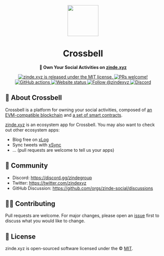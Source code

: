 <div align="center">
  <img src="https://user-images.githubusercontent.com/22665058/192958999-c7c8828d-4c40-41de-a239-d1cf6e3710d2.png" width="100" />
  <h1>Crossbell</h1>
  <strong>🔔 Own Your Social Activities on <a href="https://zinde.xyz">zinde.xyz</a></strong>

  <p>
    <a href="https://github.com/zinde-social/zinde.xyz/blob/master/LICENSE">
      <img
        src="https://img.shields.io/badge/license-MIT-blue.svg"
        alt="zinde.xyz is released under the MIT license."
      />
    </a>
    <a href="https://github.com/zinde-social/zinde.xyz/pulls">
      <img
        src="https://img.shields.io/badge/PRs-welcome-brightgreen.svg"
        alt="PRs welcome!"
      />
    </a>
    <a href="https://deepsource.io/gh/zinde-social/zinde.xyz">
      <img
        src="https://deepsource.io/gh/zinde-social/zinde.xyz.svg/?label=active+issues&show_trend=true"
        alt="GitHub actions"
      />
    </a>
    <a href="https://status.zinde.xyz/">
      <img
        src="https://img.shields.io/website?down_color=red&down_message=offline&up_color=green&up_message=online&url=https%3A%2F%2Fzinde.xyz%2F"
        alt="Website status"
      />
    </a>
    <a href="https://twitter.com/intent/follow?screen_name=zindexyz">
      <img
        src="https://img.shields.io/twitter/follow/zindexyz?label=zindexyz&style=flat&logo=twitter&color=1DA1F2"
        alt="Follow @zindexyz"
      />
    </a>
    <a href="https://discord.gg/zindegroup">
      <img
        src="https://img.shields.io/discord/976854077709369424.svg?label=&logo=discord&logoColor=ffffff&color=7389D8&labelColor=6A7EC2"
        alt="Discord"
      />
    </a>
  </p>
</div>

## 🔔 About Crossbell

Crossbell is a platform for owning your social activities, composed of [an EVM-compatible blockchain](https://scan.zinde.xyz) and [a set of smart contracts](https://github.com/zinde-social/Crossbell-Contracts).

[zinde.xyz](https://zinde.xyz) is an ecosystem app for Crossbell. You may also want to check out other ecosystem apps:

- Blog free on [xLog](https://xlog.app)
- Sync tweets with [xSync](https://xsync.app)
- ... (pull requests are welcome to tell us your apps)

## 💬 Community

- Discord: <https://discord.gg/zindegroup>
- Twitter: <https://twitter.com/zindexyz>
- GitHub Discussion: <https://github.com/orgs/zinde-social/discussions>

## 🧑‍💻 Contributing

Pull requests are welcome. For major changes, please open an [issue](https://github.com/zinde-social/zinde.xyz/issues) first to discuss what you would like to change.

## 📝 License

zinde.xyz is open-sourced software licensed under the © [MIT](https://github.com/zinde-social/zinde.xyz/blob/master/LICENSE).
